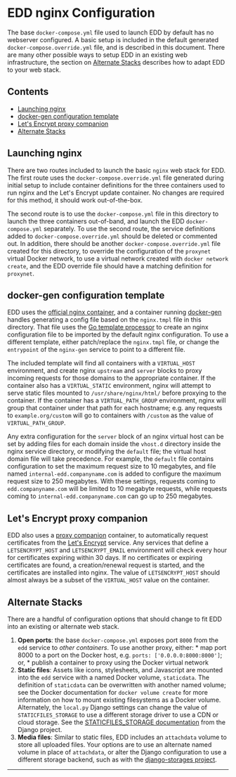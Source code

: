 # EDD nginx Configuration

The base `docker-compose.yml` file used to launch EDD by default has no webserver configured. A
basic setup is included in the default generated `docker-compose.override.yml` file, and is
described in this document. There are many other possible ways to setup EDD in an existing web
infrastructure, the section on [Alternate Stacks](#alternate) describes how to adapt EDD to your
web stack.

## Contents
* [Launching nginx](#launch)
* [docker-gen configuration template](#docker-gen)
* [Let's Encrypt proxy companion](#letsencrypt)
* [Alternate Stacks](#alternate)


## Launching nginx <a name="#launch"/>

There are two routes included to launch the basic `nginx` web stack for EDD. The first route uses
the `docker-compose.override.yml` file generated during initial setup to include container
definitions for the three containers used to run nginx and the Let's Encrypt update container. No
changes are required for this method, it should work out-of-the-box.

The second route is to use the `docker-compose.yml` file in this directory to launch the three
containers out-of-band, and launch the EDD `docker-compose.yml` separately. To use the second
route, the service definitions added to `docker-compose.override.yml` should be deleted or
commented out. In addition, there should be another `docker-compose.override.yml` file created
for this directory, to override the configuration of the `proxynet` virtual Docker network, to use
a virtual network created with `docker network create`, and the EDD override file should have a
matching definition for `proxynet`.

## docker-gen configuration template <a name="#docker-gen"/>

EDD uses the [official nginx container][1], and a container running [docker-gen][2] handles
generating a config file based on the `nginx.tmpl` file in this directory. That file uses the
[Go template processor][3] to create an nginx configuration file to be imported by the default
nginx configuration. To use a different template, either patch/replace the `nginx.tmpl` file, or
change the `entrypoint` of the `nginx-gen` service to point to a different file.

The included template will find all containers with a `VIRTUAL_HOST` environment, and create nginx
`upstream` and `server` blocks to proxy incoming requests for those domains to the appropriate
container. If the container also has a `VIRTUAL_STATIC` environment, nginx will attempt to serve
static files mounted to `/usr/share/nginx/html/` before proxying to the container. If the
container has a `VIRTUAL_PATH_GROUP` environment, nginx will group that container under that path
for each hostname; e.g. any requests to `example.org/custom` will go to containers with `/custom`
as the value of `VIRTUAL_PATH_GROUP`.

Any extra configuration for the `server` block of an nginx virtual host can be set by adding files
for each domain inside the `vhost.d` directory inside the nginx service directory, or modifying
the `default` file; the virtual host domain file will take precedence. For example, the `default`
file contains configuration to set the maximum request size to 10 megabytes, and file named
`internal-edd.companyname.com` is added to configure the maximum request size to 250 megabytes.
With these settings, requests coming to `edd.companyname.com` will be limited to 10 megabyte
requests, while requests coming to `internal-edd.companyname.com` can go up to 250 megabytes.

## Let's Encrypt proxy companion <a name="#letsencrypt"/>

EDD also uses a [proxy companion][4] container, to automatically request certificates from the
[Let's Encrypt][5] service. Any services that define a `LETSENCRYPT_HOST` and `LETSENCRYPT_EMAIL`
environment will check every hour for certificates expiring within 30 days. If no certificates or
expiring certificates are found, a creation/renewal request is started, and the certificates are
installed into nginx. The value of `LETSENCRYPT_HOST` should almost always be a subset of the
`VIRTUAL_HOST` value on the container.

## Alternate Stacks <a name="#alternate"/>

There are a handful of configuration options that should change to fit EDD into an existing or
alternate web stack.

1. __Open ports__: the base `docker-compose.yml` exposes port `8000` from the `edd` service to
   _other containers_. To use another proxy, either:
        * map port 8000 to a port on the Docker host, e.g. `ports: ['0.0.0.0:8000:8000']`; or,
        * publish a container to proxy using the Docker virtual network
2. __Static files__: Assets like icons, stylesheets, and Javascript are mounted into the `edd`
   service with a named Docker volume, `staticdata`. The definition of `staticdata` can be
   overwritten with another named volume; see the Docker documentation for `docker volume create`
   for more information on how to mount existing filesystems as a Docker volume. Alternately,
   the `local.py` Django settings can change the value of `STATICFILES_STORAGE` to use a different
   storage driver to use a CDN or cloud storage. See the [STATICFILES_STORAGE documentation][6]
   from the Django project.
3. __Media files__: Similar to static files, EDD includes an `attachdata` volume to store all
   uploaded files. Your options are to use an alternate named volume in place of `attachdata`, or
   alter the Django configuration to use a different storage backend, such as with the
   [django-storages project][7].

--------------------------------------------------------------------------------

[1]:  https://hub.docker.com/_/nginx/
[2]:  https://github.com/jwilder/docker-gen
[3]:  https://golang.org/pkg/text/template/
[4]:  https://github.com/JrCs/docker-letsencrypt-nginx-proxy-companion
[5]:  https://letsencrypt.org/
[6]:  https://docs.djangoproject.com/en/dev/howto/static-files/deployment/#staticfiles-from-cdn
[7]:  https://django-storages.readthedocs.io/en/latest/
